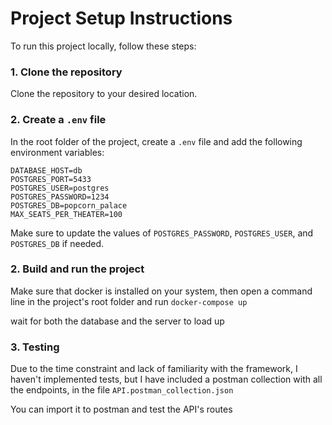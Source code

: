 # Project Setup Instructions

To run this project locally, follow these steps:

### 1. Clone the repository

Clone the repository to your desired location.

### 2. Create a `.env` file

In the root folder of the project, create a `.env` file and add the following environment variables:

```env
DATABASE_HOST=db
POSTGRES_PORT=5433
POSTGRES_USER=postgres
POSTGRES_PASSWORD=1234
POSTGRES_DB=popcorn_palace
MAX_SEATS_PER_THEATER=100
```

Make sure to update the values of `POSTGRES_PASSWORD`, `POSTGRES_USER`, and `POSTGRES_DB` if needed.

### 2. Build and run the project

Make sure that docker is installed on your system,
then open a command line in the project's root folder and run `docker-compose up`

wait for both the database and the server to load up

### 3. Testing

Due to the time constraint and lack of familiarity with the framework, I haven't implemented tests, but I have included a postman collection with all the endpoints, in the file `API.postman_collection.json`

You can import it to postman and test the API's routes
